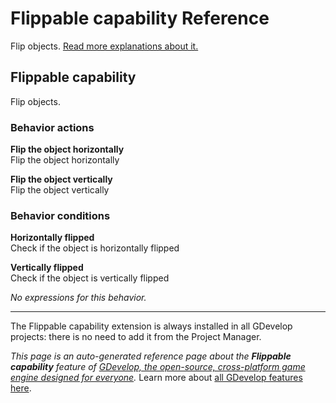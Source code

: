 # Flippable capability Reference

Flip objects. [Read more explanations about it.](/gdevelop5/objects)



## Flippable capability 

Flip objects. 

### Behavior actions

**Flip the object horizontally**  
Flip the object horizontally

**Flip the object vertically**  
Flip the object vertically

### Behavior conditions

**Horizontally flipped**  
Check if the object is horizontally flipped

**Vertically flipped**  
Check if the object is vertically flipped

_No expressions for this behavior._

---

The Flippable capability extension is always installed in all GDevelop projects: there is no need to add it from the Project Manager.

*This page is an auto-generated reference page about the **Flippable capability** feature of [GDevelop, the open-source, cross-platform game engine designed for everyone](https://gdevelop.io/).* Learn more about [all GDevelop features here](/gdevelop5/all-features).